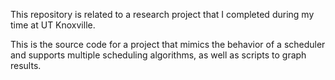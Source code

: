 This repository is related to a research project that I completed during my time at UT Knoxville.

This is the source code for a project that mimics the behavior of a scheduler and supports multiple scheduling algorithms, as well as scripts to graph results.

